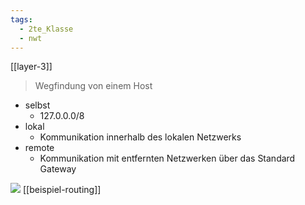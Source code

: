 ```yaml
---
tags:
  - 2te_Klasse
  - nwt
---
```

[[layer-3]]
> Wegfindung von einem Host 

- selbst
	- 127.0.0.0/8  
- lokal 
	- Kommunikation innerhalb des lokalen Netzwerks 
- remote 
	- Kommunikation mit entfernten Netzwerken über das Standard Gateway 

![](DR08-03-2024-13.excalidraw.svg)
[[beispiel-routing]]